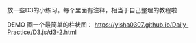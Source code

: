 放一些D3的小练习。每个里面有注释，相当于自己整理的教程啦


DEMO 画一个最简单的柱状图： https://yisha0307.github.io/Daily-Practice/D3.js/d3-2.html
